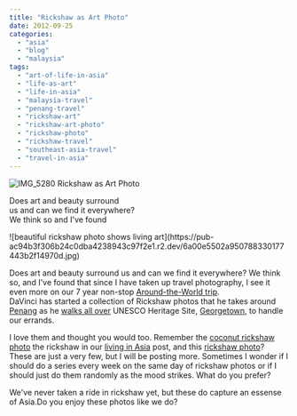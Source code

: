 ```yaml
---
title: "Rickshaw as Art Photo"
date: 2012-09-25
categories: 
  - "asia"
  - "blog"
  - "malaysia"
tags: 
  - "art-of-life-in-asia"
  - "life-as-art"
  - "life-in-asia"
  - "malaysia-travel"
  - "penang-travel"
  - "rickshaw-art"
  - "rickshaw-art-photo"
  - "rickshaw-photo"
  - "rickshaw-travel"
  - "southeast-asia-travel"
  - "travel-in-asia"
---
```


![IMG_5280](https://pub-ac94b3f306b24c0dba4238943c97f2e1.r2.dev/6a00e5502a95078833017617549be9970c.jpg) Rickshaw as Art Photo  
  
Does art and beauty surround  
us and can we find it everywhere?  
We think so and I've found

<!--more--> ![beautiful rickshaw photo shows living art](https://pub-ac94b3f306b24c0dba4238943c97f2e1.r2.dev/6a00e5502a950788330177443b2f14970d.jpg)

Does art and beauty surround us and can we find it everywhere? We think so, and I've found that since I have taken up travel photography, I see it even more on our 7 year non-stop [Around-the-World trip](https://pub-ac94b3f306b24c0dba4238943c97f2e1.r2.dev/2012/01/amazing-family-world-tour.html "around-the-world trip family").  
DaVinci has started a collection of Rickshaw photos that he takes around [Penang](https://pub-ac94b3f306b24c0dba4238943c97f2e1.r2.dev/2012/03/finding-a-vacation-rental-apartment-in-penang-2.html "Penang rental") as he [walks all over](https://pub-ac94b3f306b24c0dba4238943c97f2e1.r2.dev/2012/08/walking-in-asia.html "walking all over Asia") UNESCO Heritage Site, [Georgetown](https://pub-ac94b3f306b24c0dba4238943c97f2e1.r2.dev/2011/02/20-stunning-photos-chinese-new-year-georgetown-penang.html "Georgetown, Penang Unesco heritage site"), to handle our errands.  
  
I love them and thought you would too. Remember the [coconut rickshaw photo](https://pub-ac94b3f306b24c0dba4238943c97f2e1.r2.dev/2012/08/awesome-asian-coconut-rickshaw-photo.html "coconut rickshaw photo") the rickshaw in our [living in Asia](https://pub-ac94b3f306b24c0dba4238943c97f2e1.r2.dev/2012/05/living-in-asia.html "living in Asia") post, and this [rickshaw photo](https://pub-ac94b3f306b24c0dba4238943c97f2e1.r2.dev/2011/01/family-travel-asia-photo-georgetown-malaysia.html "rickshaw photo")? These are just a very few, but I will be posting more. Sometimes I wonder if I should do a series every week on the same day of rickshaw photos or if I should just do them randomly as the mood strikes. What do you prefer?  
  
We've never taken a ride in rickshaw yet, but these do capture an essense of Asia.Do you enjoy these photos like we do?
